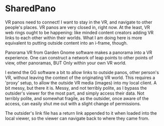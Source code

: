 # SharedPano
VR panos need to connect! I want to stay in the VR, and navigate to other people's places. VR panos are very closed in, right now. At the least, VR web rings ought to be happening: like minded content creators adding VR links to each other within their worlds. What I am doing here is more equivalent to putting outside content into an i-frame, though.


Panorama VR from Garden Gnome software makes a panorama into a VR experience. One can construct a network of leap points
to other points of view, other panoramas, BUT Only within your own VR world. 

I extend the GG software a bit to allow links to outside panos, other person's VR, without leaving the context of the originating VR world. 
This requires a 'proxy' setup, to allow the outside VR media (images) into my local client. A bit messy, but there it is.
Messy, and not terribly polite, as I bypass the outsider's viewer for the most part, and simply access their data.
Not terribly polite, and somewhat fragile, as the outsider, once aware of the access, can easily shut me out with a slight change of permissions.

The outsider's link file has a return link appended to it when loaded into the local viewer, so the viewer can navigate back to where they came from.
